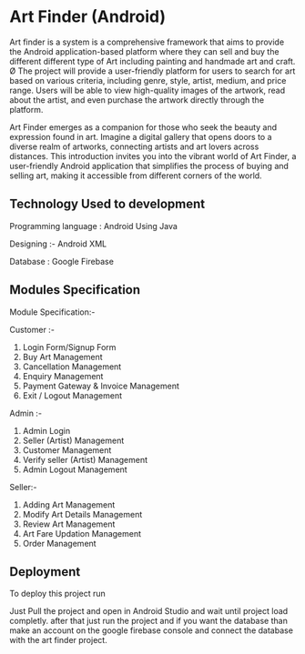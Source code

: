 
# Art Finder (Android)

Art finder is a system is a comprehensive framework that aims to provide the Android application-based platform where they can sell and buy the different different type of Art including painting and handmade art and craft.
Ø The project will provide a user-friendly platform for users to search for art based on various criteria, including genre, style, artist, medium, and price range. Users will be able to view high-quality images of the artwork, read about the artist, and even purchase the artwork directly through the platform.

Art Finder emerges as a companion for those who seek the beauty and expression found in art. Imagine a digital gallery that opens doors to a diverse realm of artworks, connecting artists and art lovers across distances. This introduction invites you into the vibrant world of Art Finder, a user-friendly Android application that simplifies the process of buying and selling art, making it accessible from different corners of the world.




## Technology Used to development

Programming language : Android Using Java 

Designing :- Android XML

Database : Google Firebase
## Modules Specification 

Module Specification:-

Customer :-

1. Login Form/Signup Form
2. Buy Art Management
3. Cancellation Management
4. Enquiry Management
5. Payment Gateway & Invoice Management
6. Exit / Logout Management

Admin :-

1. Admin Login
2. Seller (Artist) Management
3. Customer Management
4. Verify seller (Artist) Management
5. Admin Logout Management

Seller:-

1. Adding Art Management
2. Modify Art Details Management
3. Review Art Management
4. Art Fare Updation Management
5. Order Management
## Deployment

To deploy this project run

Just Pull the project and open in Android Studio and wait until project load completly. after that just run the project and if you want the database than make an account on the google firebase console and connect the database with the art finder project.
